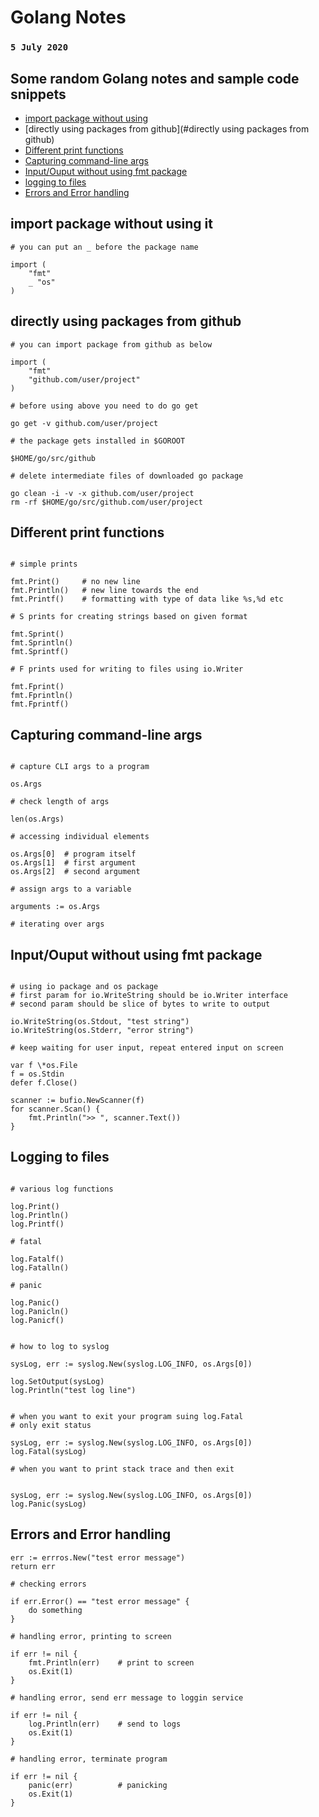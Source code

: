 # Golang Notes
### `5 July 2020`


## Some random Golang notes and sample code snippets 


- [import package without using](#import-package-without-using-it)
- [directly using packages from github](#directly using packages from github)
- [Different print functions](#different-print-functions)
- [Capturing command-line args](#capturing-command-line-args)
- [Input/Ouput without using fmt package](#input/ouput-without-using-fmt-package)
- [logging to files](#logging-to-files)
- [Errors and Error handling](#errors-and-error-handling)




## import package without using it

```
# you can put an _ before the package name

import (
	"fmt"
	_ "os"
)
```


## directly using packages from github

```
# you can import package from github as below

import (
	"fmt"
	"github.com/user/project"
)

# before using above you need to do go get

go get -v github.com/user/project

# the package gets installed in $GOROOT

$HOME/go/src/github

# delete intermediate files of downloaded go package

go clean -i -v -x github.com/user/project
rm -rf $HOME/go/src/github.com/user/project
```


## Different print functions


```

# simple prints

fmt.Print()		# no new line
fmt.Println() 	# new line towards the end
fmt.Printf() 	# formatting with type of data like %s,%d etc

# S prints for creating strings based on given format

fmt.Sprint()
fmt.Sprintln()
fmt.Sprintf()

# F prints used for writing to files using io.Writer

fmt.Fprint()
fmt.Fprintln()
fmt.Fprintf()
```


## Capturing command-line args

```

# capture CLI args to a program

os.Args

# check length of args

len(os.Args)

# accessing individual elements

os.Args[0]	# program itself
os.Args[1]	# first argument
os.Args[2]	# second argument

# assign args to a variable

arguments := os.Args

# iterating over args
```


## Input/Ouput without using fmt package


```

# using io package and os package
# first param for io.WriteString should be io.Writer interface
# second param should be slice of bytes to write to output

io.WriteString(os.Stdout, "test string")
io.WriteString(os.Stderr, "error string")

# keep waiting for user input, repeat entered input on screen

var f \*os.File
f = os.Stdin
defer f.Close()

scanner := bufio.NewScanner(f)
for scanner.Scan() {
	fmt.Println(">> ", scanner.Text())
}
```



## Logging to files


```

# various log functions

log.Print()
log.Println()
log.Printf()

# fatal

log.Fatalf()
log.Fatalln()

# panic

log.Panic()
log.Panicln()
log.Panicf()


# how to log to syslog

sysLog, err := syslog.New(syslog.LOG_INFO, os.Args[0])

log.SetOutput(sysLog)
log.Println("test log line")


# when you want to exit your program suing log.Fatal
# only exit status

sysLog, err := syslog.New(syslog.LOG_INFO, os.Args[0])
log.Fatal(sysLog)

# when you want to print stack trace and then exit


sysLog, err := syslog.New(syslog.LOG_INFO, os.Args[0])
log.Panic(sysLog)
```



## Errors and Error handling

```
err := errros.New("test error message")
return err

# checking errors

if err.Error() == "test error message" {
	do something
}

# handling error, printing to screen

if err != nil {
	fmt.Println(err)	# print to screen
	os.Exit(1)
}

# handling error, send err message to loggin service

if err != nil {
	log.Println(err)	# send to logs
	os.Exit(1)
}

# handling error, terminate program

if err != nil {
	panic(err)			# panicking
	os.Exit(1)
}
```

